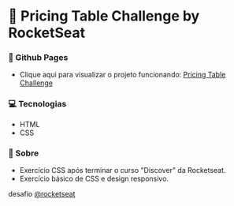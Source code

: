 # 💜 Pricing Table Challenge by RocketSeat

### :rocket: Github Pages

- Clique aqui para visualizar o projeto funcionando: [Pricing Table Challenge](https://gusbordoni.github.io/pricing-table/)

### :computer: Tecnologias

<p align="justify">

- HTML
- CSS

</p>

### :page_facing_up: Sobre

<p align="justify">

-  Exercício CSS após terminar o curso "Discover" da Rocketseat.
-  Exercício básico de CSS e design responsivo.

</p>

 desafio [@rocketseat](https://www.rocketseat.com.br/)
